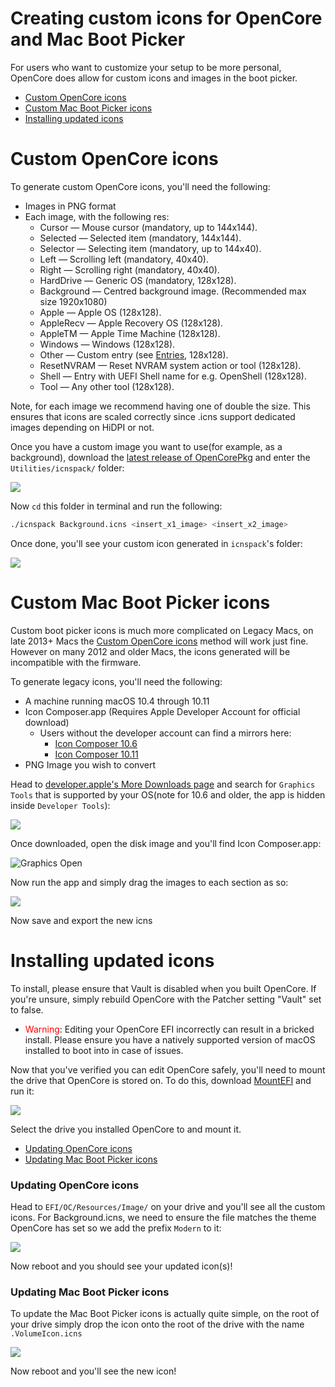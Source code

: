 # Creating custom icons for OpenCore and Mac Boot Picker

For users who want to customize your setup to be more personal, OpenCore does allow for custom icons and images in the boot picker.

* [Custom OpenCore icons](#custom-opencore-icons)
* [Custom Mac Boot Picker icons](#custom-mac-boot-picker-icons)
* [Installing updated icons](#installing-updated-icons)

# Custom OpenCore icons

To generate custom OpenCore icons, you'll need the following:

* Images in PNG format
* Each image, with the following res:
  * Cursor — Mouse cursor (mandatory, up to 144x144).
  * Selected — Selected item (mandatory, 144x144).
  * Selector — Selecting item (mandatory, up to 144x40).
  * Left — Scrolling left (mandatory, 40x40).
  * Right — Scrolling right (mandatory, 40x40).
  * HardDrive — Generic OS (mandatory, 128x128).
  * Background — Centred background image. (Recommended max size 1920x1080)
  * Apple — Apple OS (128x128).
  * AppleRecv — Apple Recovery OS (128x128).
  * AppleTM — Apple Time Machine (128x128).
  * Windows — Windows (128x128).
  * Other — Custom entry (see [Entries](https://sumingyd.github.io/docs/latest/Configuration.html), 128x128).
  * ResetNVRAM — Reset NVRAM system action or tool (128x128).
  * Shell — Entry with UEFI Shell name for e.g. OpenShell (128x128).
  * Tool — Any other tool (128x128).
  
Note, for each image we recommend having one of double the size. This ensures that icons are scaled correctly since .icns support dedicated images depending on HiDPI or not.

Once you have a custom image you want to use(for example, as a background), download the [latest release of OpenCorePkg](https://github.com/acidanthera/OpenCorePkg/releases) and enter the `Utilities/icnspack/` folder:

![](../images/icnspack-folder.png)

Now `cd` this folder in terminal and run the following:

```sh
./icnspack Background.icns <insert_x1_image> <insert_x2_image>
```

Once done, you'll see your custom icon generated in `icnspack`'s folder:

![](../images/icnspack-done.png)

# Custom Mac Boot Picker icons

Custom boot picker icons is much more complicated on Legacy Macs, on late 2013+ Macs the [Custom OpenCore icons](#custom-opencore-icons) method will work just fine. However on many 2012 and older Macs, the icons generated will be incompatible with the firmware.

To generate legacy icons, you'll need the following:

* A machine running macOS 10.4 through 10.11
* Icon Composer.app (Requires Apple Developer Account for official download)
  * Users without the developer account can find a mirrors here:
    * [Icon Composer 10.6](https://github.com/sumingyd/OpenCore-Legacy-Patcher/blob/main/docs/Icon-Composer-10.6.zip)
    * [Icon Composer 10.11](https://github.com/sumingyd/OpenCore-Legacy-Patcher/blob/main/docs/Icon-Composer-10.11.zip)
* PNG Image you wish to convert

Head to [developer.apple's More Downloads page](https://developer.apple.com/download/more/) and search for `Graphics Tools` that is supported by your OS(note for 10.6 and older, the app is hidden inside `Developer Tools`):

![](../images/graphics-download.png)

Once downloaded, open the disk image and you'll find Icon Composer.app:

![Graphics Open](../images/graphics-open.png)

Now run the app and simply drag the images to each section as so:

![](../images/icon-SL.png)

Now save and export the new icns

# Installing updated icons

To install, please ensure that Vault is disabled when you built OpenCore. If you're unsure, simply rebuild OpenCore with the Patcher setting "Vault" set to false.

* <span style="color:red"> Warning</span>: Editing your OpenCore EFI incorrectly can result in a bricked install. Please ensure you have a natively supported version of macOS installed to boot into in case of issues.

Now that you've verified you can edit OpenCore safely, you'll need to mount the drive that OpenCore is stored on. To do this, download [MountEFI](https://github.com/corpnewt/MountEFI) and run it:

![](../images/mountefi.png)

Select the drive you installed OpenCore to and mount it.

* [Updating OpenCore icons](#updating-opencore-icons)
* [Updating Mac Boot Picker icons](#updating-mac-boot-picker-icons)

### Updating OpenCore icons

Head to `EFI/OC/Resources/Image/` on your drive and you'll see all the custom icons. For Background.icns, we need to ensure the file matches the theme OpenCore has set so we add the prefix `Modern` to it:

![](../images/background-moved.png)

Now reboot and you should see your updated icon(s)!

### Updating Mac Boot Picker icons

To update the Mac Boot Picker icons is actually quite simple, on the root of your drive simply drop the icon onto the root of the drive with the name `.VolumeIcon.icns`

![](../images/mac-icns-drive.png)

Now reboot and you'll see the new icon!
